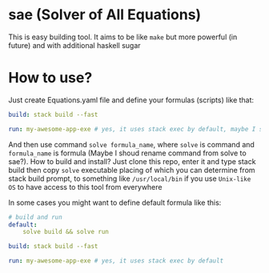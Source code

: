# sae (Solver of All Equations)

This is easy building tool. It aims to be like `make` but more powerful (in future) and with additional haskell sugar

# How to use?

Just create Equations.yaml file and define your formulas (scripts) like that:

```yaml
build: stack build --fast

run: my-awesome-app-exe # yes, it uses stack exec by default, maybe I should remove that feature?
```

And then use command `solve formula_name`, where `solve` is command and `formula_name` is formula (Maybe I shoud rename command from solve to sae?). How to build and install? Just clone this repo, enter it and type stack build then copy `solve` executable placing of which you can determine from stack build prompt, to something like `/usr/local/bin` if you use `Unix-like OS` to have access to this tool from everywhere

In some cases you might want to define default formula like this:

```yaml
# build and run
default:
    solve build && solve run

build: stack build --fast

run: my-awesome-app-exe # yes, it uses stack exec by default
```